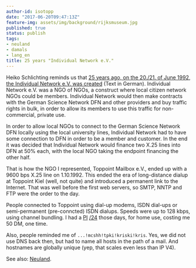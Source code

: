 ```yaml
---
author-id: isotopp
date: "2017-06-20T09:47:13Z"
feature-img: assets/img/background/rijksmuseum.jpg
published: true
status: publish
tags:
- neuland
- damals
- lang_en
title: 25 years "Individual Network e.V."
---
```

Heiko Schlichting reminds us that 
[25 years ago, on the 20./21. of June 1992, the Individual Network e.V. was created](https://plus.google.com/101393200017787888697/posts/RD5VLcaQDaA)
(Text in German). Individual Network e.V. was a NGO of NGOs, a construct
where local citizen network NGOs could be members. Individual Network would
then make contracts with the German Science Network DFN and other providers
and buy traffic rights in bulk, in order to allow its members to use this
traffic for non-commercial, private use.

In order to allow local NGOs to connect to the German Science Network DFN
locally using the local university lines, Individual Network had to have
some connection to DFN in order to be a member and customer. In the end it
was decided that Individual Network would finance two X.25 lines into DFN at
50% each, with the local NGO taking the endpoint financing the other half.

That is how the NGO I represented, Toppoint Mailbox e.V., ended up with a
9600 bps X.25 line on 1.10.1992. This ended the era of long-distance dialup
at Toppoint Kiel (well, not quite) and introduced a permanent link to the
Internet. That was well before the first web servers, so SMTP, NNTP and FTP
were the order to the day.

People connected to Toppoint using dial-up modems, ISDN dial-ups or
semi-permanent (pre-conncted) ISDN dialups. Speeds were up to 128 kbps,
using channel bundling. I had a
[PI](https://en.wikipedia.org/wiki/Provider-independent_address_space)
[/24](https://networkengineering.stackexchange.com/questions/3697/the-slash-after-an-ip-address-cidr-notation)
those days, for home use, costing me 50 DM, one time. 

Also, people reminded me of `...!mcshh!tpki!kriski!kris`. Yes, we did not
use DNS back then, but had to name all hosts in the path of a mail. And
hostnames are globally unique (yep, that scales even less than IP V4).

See also: [Neuland](https://www.youtube.com/watch?v=-VkLbiDAouM).

